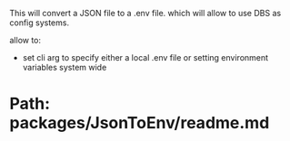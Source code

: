This will convert a JSON file to a .env file.
which will allow to use DBS as config systems.

allow to: 
- set cli arg to specify either a local .env file or setting environment variables system wide

# Path: packages/JsonToEnv/readme.md